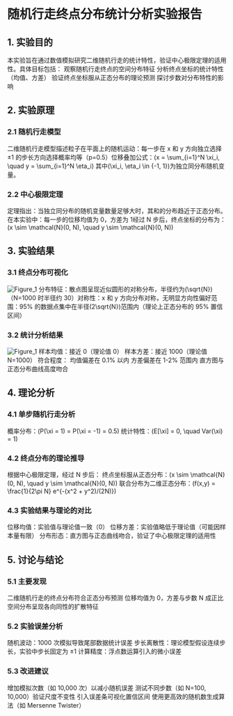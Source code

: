 # 随机行走终点分布统计分析实验报告

## 1. 实验目的
本实验旨在通过数值模拟研究二维随机行走的统计特性，验证中心极限定理的适用性。具体目标包括：
观察随机行走终点的空间分布特征
分析终点坐标的统计特性（均值、方差）
验证终点坐标服从正态分布的理论预测
探讨步数对分布特性的影响
## 2. 实验原理
### 2.1 随机行走模型
二维随机行走模型描述粒子在平面上的随机运动：每一步在 x 和 y 方向独立选择 ±1 的步长方向选择概率均等（p=0.5）位移叠加公式：\(x = \sum_{i=1}^N \xi_i, \quad y = \sum_{i=1}^N \eta_i\)
其中\(\xi_i, \eta_i \in \{-1, 1\}\)为独立同分布随机变量。
### 2.2 中心极限定理
定理指出：当独立同分布的随机变量数量足够大时，其和的分布趋近于正态分布。在本实验中：每一步的位移均值为 0，方差为 1经过 N 步后，终点坐标的分布为：\(x \sim \mathcal{N}(0, N), \quad y \sim \mathcal{N}(0, N)\)
## 3. 实验结果
### 3.1 终点分布可视化
![Figure_1](https://github.com/user-attachments/assets/6e415ff3-9aed-4ce5-9cb9-0d031a2eeaac)
分布特征：散点图呈现近似圆形的对称分布，半径约为\(\sqrt{N}\)（N=1000 时半径约 30）对称性：x 和 y 方向分布对称，无明显方向性偏好范围：95% 的数据点集中在半径\(2\sqrt{N}\)范围内（理论上正态分布的 95% 置信区间）
### 3.2 统计分析结果
![Figure_1](https://github.com/user-attachments/assets/f652e9c2-0ad7-4d67-a8ae-07db6ebadfef)
样本均值：接近 0（理论值 0）
样本方差：接近 1000（理论值 N=1000）
符合程度：
  均值偏差在 0.1% 以内
  方差偏差在 1-2% 范围内
  直方图与正态分布曲线高度吻合
## 4. 理论分析
### 4.1 单步随机行走分析
概率分布：\(P(\xi = 1) = P(\xi = -1) = 0.5\)
统计特性：\(E[\xi] = 0, \quad Var(\xi) = 1\)
### 4.2 终点分布的理论推导
根据中心极限定理，经过 N 步后：
终点坐标服从正态分布：\(x \sim \mathcal{N}(0, N), \quad y \sim \mathcal{N}(0, N)\)
联合分布为二维正态分布：\(f(x,y) = \frac{1}{2\pi N} e^{-(x^2 + y^2)/(2N)}\)
### 4.3 实验结果与理论的对比
位移均值：实验值与理论值一致（0）
位移方差：实验值略低于理论值（可能因样本量有限）
分布形态：直方图与正态曲线吻合，验证了中心极限定理的适用性
## 5. 讨论与结论
### 5.1 主要发现
二维随机行走的终点分布符合正态分布预测
位移均值为 0，方差与步数 N 成正比
空间分布呈现各向同性的扩散特征
### 5.2 实验误差分析
随机波动：1000 次模拟导致尾部数据统计误差
步长离散性：理论模型假设连续步长，实验中步长固定为 ±1
计算精度：浮点数运算引入的微小误差
### 5.3 改进建议
增加模拟次数（如 10,000 次）以减小随机误差
测试不同步数（如 N=100, 10,000）验证尺度不变性
引入误差条可视化置信区间
使用更高效的随机数生成算法（如 Mersenne Twister）
